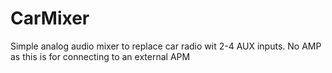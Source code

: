 # CarMixer
Simple analog audio mixer to replace car radio wit 2-4 AUX inputs. No AMP as this is for connecting to an external APM
